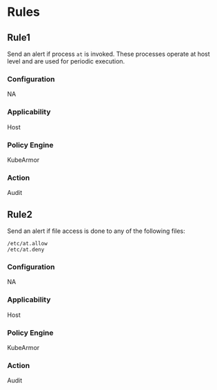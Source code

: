 # Rules

## Rule1
Send an alert if process `at` is invoked. These processes operate at host level and are used for periodic execution.

### Configuration
NA

### Applicability
Host

### Policy Engine
KubeArmor

### Action
Audit

## Rule2
Send an alert if file access is done to any of the following files:
```
/etc/at.allow
/etc/at.deny
```

### Configuration
NA

### Applicability
Host

### Policy Engine
KubeArmor

### Action
Audit

